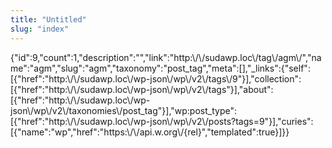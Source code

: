 ```yaml
---
title: "Untitled"
slug: "index"
---
```


{"id":9,"count":1,"description":"","link":"http:\\/\\/sudawp.loc\\/tag\\/agm\\/","name":"agm","slug":"agm","taxonomy":"post\_tag","meta":\[\],"\_links":{"self":\[{"href":"http:\\/\\/sudawp.loc\\/wp-json\\/wp\\/v2\\/tags\\/9"}\],"collection":\[{"href":"http:\\/\\/sudawp.loc\\/wp-json\\/wp\\/v2\\/tags"}\],"about":\[{"href":"http:\\/\\/sudawp.loc\\/wp-json\\/wp\\/v2\\/taxonomies\\/post\_tag"}\],"wp:post\_type":\[{"href":"http:\\/\\/sudawp.loc\\/wp-json\\/wp\\/v2\\/posts?tags=9"}\],"curies":\[{"name":"wp","href":"https:\\/\\/api.w.org\\/{rel}","templated":true}\]}}